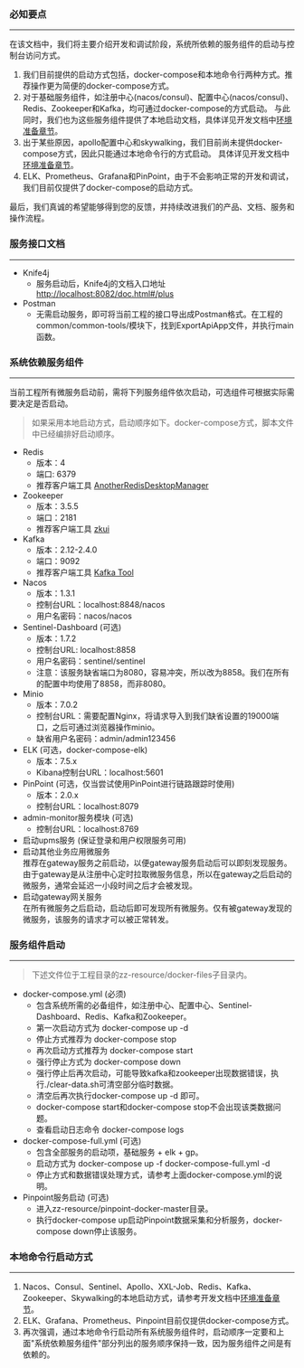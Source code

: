 ### 必知要点
---
在该文档中，我们将主要介绍开发和调试阶段，系统所依赖的服务组件的启动与控制台访问方式。

1. 我们目前提供的启动方式包括，docker-compose和本地命令行两种方式。推荐操作更为简便的docker-compose方式。
2. 对于基础服务组件，如注册中心(nacos/consul)、配置中心(nacos/consul)、Redis、Zookeeper和Kafka，均可通过docker-compose的方式启动。
与此同时，我们也为这些服务组件提供了本地启动文档，具体详见开发文档中[环境准备章节](http://www.orangeforms.com/development-doc/environment/)。
3. 出于某些原因，apollo配置中心和skywalking，我们目前尚未提供docker-compose方式，因此只能通过本地命令行的方式启动。
具体详见开发文档中[环境准备章节](http://www.orangeforms.com/development-doc/environment/)。
4. ELK、Prometheus、Grafana和PinPoint，由于不会影响正常的开发和调试，我们目前仅提供了docker-compose的启动方式。

最后，我们真诚的希望能够得到您的反馈，并持续改进我们的产品、文档、服务和操作流程。
### 服务接口文档
---
- Knife4j
  - 服务启动后，Knife4j的文档入口地址 [http://localhost:8082/doc.html#/plus](http://localhost:8082/doc.html#/plus)
- Postman
  - 无需启动服务，即可将当前工程的接口导出成Postman格式。在工程的common/common-tools/模块下，找到ExportApiApp文件，并执行main函数。

### 系统依赖服务组件
---
当前工程所有微服务启动前，需将下列服务组件依次启动，可选组件可根据实际需要决定是否启动。
> 如果采用本地启动方式，启动顺序如下。docker-compose方式，脚本文件中已经编排好启动顺序。
- Redis
  - 版本：4
  - 端口: 6379
  - 推荐客户端工具 [AnotherRedisDesktopManager](https://github.com/qishibo/AnotherRedisDesktopManager)
- Zookeeper
  - 版本：3.5.5
  - 端口：2181
  - 推荐客户端工具 [zkui](https://github.com/DeemOpen/zkui)
- Kafka
  - 版本：2.12-2.4.0
  - 端口：9092
  - 推荐客户端工具 [Kafka Tool](http://www.kafkatool.com/download.html)
- Nacos
  - 版本：1.3.1
  - 控制台URL：localhost:8848/nacos
  - 用户名密码：nacos/nacos
- Sentinel-Dashboard (可选)
  - 版本：1.7.2
  - 控制台URL: localhost:8858
  - 用户名密码：sentinel/sentinel
  - 注意：该服务缺省端口为8080，容易冲突，所以改为8858。我们在所有的配置中均使用了8858，而非8080。
- Minio
  - 版本：7.0.2
  - 控制台URL：需要配置Nginx，将请求导入到我们缺省设置的19000端口，之后可通过浏览器操作minio。
  - 缺省用户名密码：admin/admin123456
- ELK (可选，docker-compose-elk)
  - 版本：7.5.x
  - Kibana控制台URL：localhost:5601
- PinPoint (可选，仅当尝试使用PinPoint进行链路跟踪时使用)
  - 版本：2.0.x
  - 控制台URL：localhost:8079
- admin-monitor服务模块 (可选)
  - 控制台URL：localhost:8769
- 启动upms服务 (保证登录和用户权限服务可用)
- 启动其他业务应用微服务<br>
  推荐在gateway服务之前启动，以便gateway服务启动后可以即刻发现服务。由于gateway是从注册中心定时拉取微服务信息，所以在gateway之后启动的微服务，通常会延迟一小段时间之后才会被发现。
- 启动gateway网关服务<br>
  在所有微服务之后启动，启动后即可发现所有微服务。仅有被gateway发现的微服务，该服务的请求才可以被正常转发。

### 服务组件启动
---
> 下述文件位于工程目录的zz-resource/docker-files子目录内。
- docker-compose.yml (必须)
  - 包含系统所需的必备组件，如注册中心、配置中心、Sentinel-Dashboard、Redis、Kafka和Zookeeper。
  - 第一次启动方式为 docker-compose up -d
  - 停止方式推荐为 docker-compose stop
  - 再次启动方式推荐为 docker-compose start
  - 强行停止方式为 docker-compose down
  - 强行停止后再次启动，可能导致kafka和zookeeper出现数据错误，执行./clear-data.sh可清空部分临时数据。
  - 清空后再次执行docker-compose up -d 即可。
  - docker-compose start和docker-compose stop不会出现该类数据问题。
  - 查看启动日志命令 docker-compose logs
- docker-compose-full.yml (可选)
  - 包含全部服务的启动项，基础服务 + elk + gp。
  - 启动方式为 docker-compose up -f docker-compose-full.yml -d
  - 停止方式和数据错误处理方式，请参考上面docker-compose.yml的说明。
- Pinpoint服务启动 (可选)
  - 进入zz-resource/pinpoint-docker-master目录。
  - 执行docker-compose up启动Pinpoint数据采集和分析服务，docker-compose down停止该服务。

### 本地命令行启动方式
---
1. Nacos、Consul、Sentinel、Apollo、XXL-Job、Redis、Kafka、Zookeeper、Skywalking的本地启动方式，请参考开发文档中[环境准备章节](http://www.orangeforms.com/development-doc/environment/)。
2. ELK、Grafana、Prometheus、Pinpoint目前仅提供docker-compose方式。
3. 再次强调，通过本地命令行启动所有系统服务组件时，启动顺序一定要和上面"系统依赖服务组件"部分列出的服务顺序保持一致，因为服务组件之间是有依赖的。